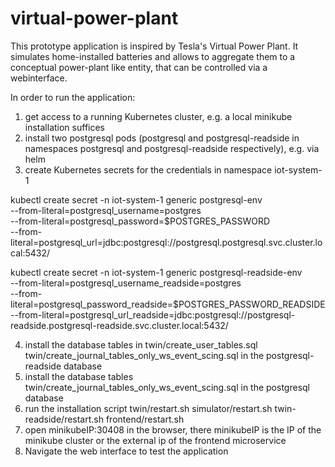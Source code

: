 # virtual-power-plant

This prototype application is inspired by Tesla's Virtual Power Plant. It simulates home-installed batteries and allows to aggregate them to a conceptual power-plant like entity, that can be controlled via a webinterface.

In order to run the application:

1. get access to a running Kubernetes cluster, e.g. a local minikube installation suffices
2. install two postgresql pods (postgresql and postgresql-readside in namespaces postgresql and postgresql-readside respectively), e.g. via helm
3. create Kubernetes secrets for the credentials in namespace iot-system-1

kubectl create secret -n iot-system-1 generic postgresql-env \
--from-literal=postgresql_username=postgres \
--from-literal=postgresql_password=$POSTGRES_PASSWORD \
--from-literal=postgresql_url=jdbc:postgresql://postgresql.postgresql.svc.cluster.local:5432/

kubectl create secret -n iot-system-1 generic postgresql-readside-env \
--from-literal=postgresql_username_readside=postgres \
--from-literal=postgresql_password_readside=$POSTGRES_PASSWORD_READSIDE \
--from-literal=postgresql_url_readside=jdbc:postgresql://postgresql-readside.postgresql-readside.svc.cluster.local:5432/

4. install the database tables in twin/create_user_tables.sql twin/create_journal_tables_only_ws_event_scing.sql in the postgresql-readside database
5. install the database tables twin/create_journal_tables_only_ws_event_scing.sql in the postgresql database
6. run the installation script twin/restart.sh simulator/restart.sh twin-readside/restart.sh frontend/restart.sh
7. open minikubeIP:30408 in the browser, there minikubeIP is the IP of the minikube cluster or the external ip of the frontend microservice
8. Navigate the web interface to test the application

